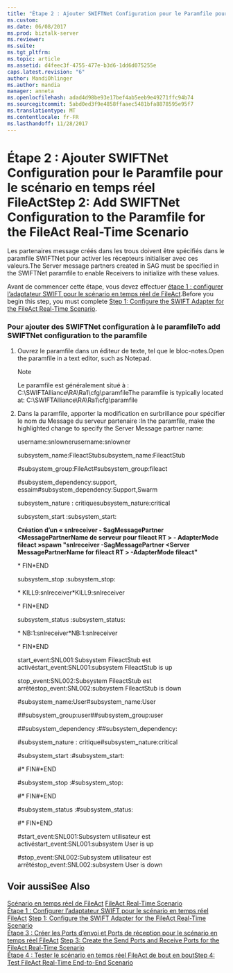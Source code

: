 ```yaml
---
title: "Étape 2 : Ajouter SWIFTNet Configuration pour le Paramfile pour le scénario en temps réel FileAct | Documents Microsoft"
ms.custom: 
ms.date: 06/08/2017
ms.prod: biztalk-server
ms.reviewer: 
ms.suite: 
ms.tgt_pltfrm: 
ms.topic: article
ms.assetid: d4feec3f-4755-477e-b3d6-1dd6d075255e
caps.latest.revision: "6"
author: MandiOhlinger
ms.author: mandia
manager: anneta
ms.openlocfilehash: adad4d98be93e17bef4ab5eeb9e49271ffc94b74
ms.sourcegitcommit: 5abd0ed3f9e4858ffaaec5481bfa8878595e95f7
ms.translationtype: MT
ms.contentlocale: fr-FR
ms.lasthandoff: 11/28/2017
---
```

# <a name="step-2-add-swiftnet-configuration-to-the-paramfile-for-the-fileact-real-time-scenario"></a><span data-ttu-id="7c1da-102">Étape 2 : Ajouter SWIFTNet Configuration pour le Paramfile pour le scénario en temps réel FileAct</span><span class="sxs-lookup"><span data-stu-id="7c1da-102">Step 2: Add SWIFTNet Configuration to the Paramfile for the FileAct Real-Time Scenario</span></span>
<span data-ttu-id="7c1da-103">Les partenaires message créés dans les trous doivent être spécifiés dans le paramfile SWIFTNet pour activer les récepteurs initialiser avec ces valeurs.</span><span class="sxs-lookup"><span data-stu-id="7c1da-103">The Server message partners created in SAG must be specified in the SWIFTNet paramfile to enable Receivers to initialize with these values.</span></span>  
  
 <span data-ttu-id="7c1da-104">Avant de commencer cette étape, vous devez effectuer [étape 1 : configurer l’adaptateur SWIFT pour le scénario en temps réel de FileAct](../../adapters-and-accelerators/fileact-interact/step-1-configure-the-swift-adapter-for-the-fileact-real-time-scenario.md).</span><span class="sxs-lookup"><span data-stu-id="7c1da-104">Before you begin this step, you must complete [Step 1: Configure the SWIFT Adapter for the FileAct Real-Time Scenario](../../adapters-and-accelerators/fileact-interact/step-1-configure-the-swift-adapter-for-the-fileact-real-time-scenario.md).</span></span>  
  
### <a name="to-add-swiftnet-configuration-to-the-paramfile"></a><span data-ttu-id="7c1da-105">Pour ajouter des SWIFTNet configuration à le paramfile</span><span class="sxs-lookup"><span data-stu-id="7c1da-105">To add SWIFTNet configuration to the paramfile</span></span>  
  
1.  <span data-ttu-id="7c1da-106">Ouvrez le paramfile dans un éditeur de texte, tel que le bloc-notes.</span><span class="sxs-lookup"><span data-stu-id="7c1da-106">Open the paramfile in a text editor, such as Notepad.</span></span>  
  
    > [!NOTE]
    >  <span data-ttu-id="7c1da-107">Le paramfile est généralement situé à : C:\SWIFTAlliance\RA\Ra1\cfg\paramfile</span><span class="sxs-lookup"><span data-stu-id="7c1da-107">The paramfile is typically located at: C:\SWIFTAlliance\RA\Ra1\cfg\paramfile</span></span>  
  
2.  <span data-ttu-id="7c1da-108">Dans la paramfile, apporter la modification en surbrillance pour spécifier le nom du Message du serveur partenaire :</span><span class="sxs-lookup"><span data-stu-id="7c1da-108">In the paramfile, make the highlighted change to specify the Server Message partner name:</span></span>  
  
     <span data-ttu-id="7c1da-109">username:snlowner</span><span class="sxs-lookup"><span data-stu-id="7c1da-109">username:snlowner</span></span>  
  
     <span data-ttu-id="7c1da-110">subsystem_name:FileactStub</span><span class="sxs-lookup"><span data-stu-id="7c1da-110">subsystem_name:FileactStub</span></span>  
  
     <span data-ttu-id="7c1da-111">\#subsystem_group:FileAct</span><span class="sxs-lookup"><span data-stu-id="7c1da-111">\#subsystem_group:fileact</span></span>  
  
     <span data-ttu-id="7c1da-112">\#subsystem_dependency:support, essaim</span><span class="sxs-lookup"><span data-stu-id="7c1da-112">\#subsystem_dependency:Support,Swarm</span></span>  
  
     <span data-ttu-id="7c1da-113">subsystem_nature : critique</span><span class="sxs-lookup"><span data-stu-id="7c1da-113">subsystem_nature:critical</span></span>  
  
     <span data-ttu-id="7c1da-114">subsystem_start :</span><span class="sxs-lookup"><span data-stu-id="7c1da-114">subsystem_start:</span></span>  
  
     <span data-ttu-id="7c1da-115">**Création d’un « snlreceiver - SagMessagePartner \<MessagePartnerName de serveur pour fileact RT \> - AdapterMode fileact »**</span><span class="sxs-lookup"><span data-stu-id="7c1da-115">**spawn "snlreceiver -SagMessagePartner \<Server MessagePartnerName for fileact RT \> -AdapterMode fileact"**</span></span>  
  
     <span data-ttu-id="7c1da-116">* FIN</span><span class="sxs-lookup"><span data-stu-id="7c1da-116">*END</span></span>  
  
     <span data-ttu-id="7c1da-117">subsystem_stop :</span><span class="sxs-lookup"><span data-stu-id="7c1da-117">subsystem_stop:</span></span>  
  
     <span data-ttu-id="7c1da-118">* KILL9:snlreceiver</span><span class="sxs-lookup"><span data-stu-id="7c1da-118">*KILL9:snlreceiver</span></span>  
  
     <span data-ttu-id="7c1da-119">* FIN</span><span class="sxs-lookup"><span data-stu-id="7c1da-119">*END</span></span>  
  
     <span data-ttu-id="7c1da-120">subsystem_status :</span><span class="sxs-lookup"><span data-stu-id="7c1da-120">subsystem_status:</span></span>  
  
     <span data-ttu-id="7c1da-121">* NB:1:snlreceiver</span><span class="sxs-lookup"><span data-stu-id="7c1da-121">*NB:1:snlreceiver</span></span>  
  
     <span data-ttu-id="7c1da-122">* FIN</span><span class="sxs-lookup"><span data-stu-id="7c1da-122">*END</span></span>  
  
     <span data-ttu-id="7c1da-123">start_event:SNL001:Subsystem FileactStub est activé</span><span class="sxs-lookup"><span data-stu-id="7c1da-123">start_event:SNL001:subsystem FileactStub is up</span></span>  
  
     <span data-ttu-id="7c1da-124">stop_event:SNL002:Subsystem FileactStub est arrêté</span><span class="sxs-lookup"><span data-stu-id="7c1da-124">stop_event:SNL002:subsystem FileactStub is down</span></span>  
  
     <span data-ttu-id="7c1da-125">\#subsystem_name:User</span><span class="sxs-lookup"><span data-stu-id="7c1da-125">\#subsystem_name:User</span></span>  
  
     <span data-ttu-id="7c1da-126">\##subsystem_group:user</span><span class="sxs-lookup"><span data-stu-id="7c1da-126">\##subsystem_group:user</span></span>  
  
     <span data-ttu-id="7c1da-127">\##subsystem_dependency :</span><span class="sxs-lookup"><span data-stu-id="7c1da-127">\##subsystem_dependency:</span></span>  
  
     <span data-ttu-id="7c1da-128">\#subsystem_nature : critique</span><span class="sxs-lookup"><span data-stu-id="7c1da-128">\#subsystem_nature:critical</span></span>  
  
     <span data-ttu-id="7c1da-129">\#subsystem_start :</span><span class="sxs-lookup"><span data-stu-id="7c1da-129">\#subsystem_start:</span></span>  
  
     <span data-ttu-id="7c1da-130">\#* FIN</span><span class="sxs-lookup"><span data-stu-id="7c1da-130">\#*END</span></span>  
  
     <span data-ttu-id="7c1da-131">\#subsystem_stop :</span><span class="sxs-lookup"><span data-stu-id="7c1da-131">\#subsystem_stop:</span></span>  
  
     <span data-ttu-id="7c1da-132">\#* FIN</span><span class="sxs-lookup"><span data-stu-id="7c1da-132">\#*END</span></span>  
  
     <span data-ttu-id="7c1da-133">\#subsystem_status :</span><span class="sxs-lookup"><span data-stu-id="7c1da-133">\#subsystem_status:</span></span>  
  
     #<a name="end"></a><span data-ttu-id="7c1da-134">* FIN</span><span class="sxs-lookup"><span data-stu-id="7c1da-134">*END</span></span>  
  
     #<a name="starteventsnl001subsystem-user-is-up"></a><span data-ttu-id="7c1da-135">start_event:SNL001:Subsystem utilisateur est activé</span><span class="sxs-lookup"><span data-stu-id="7c1da-135">start_event:SNL001:subsystem User is up</span></span>  
  
     #<a name="stopeventsnl002subsystem-user-is-down"></a><span data-ttu-id="7c1da-136">stop_event:SNL002:Subsystem utilisateur est arrêté</span><span class="sxs-lookup"><span data-stu-id="7c1da-136">stop_event:SNL002:subsystem User is down</span></span>  
  
## <a name="see-also"></a><span data-ttu-id="7c1da-137">Voir aussi</span><span class="sxs-lookup"><span data-stu-id="7c1da-137">See Also</span></span>  
 <span data-ttu-id="7c1da-138">[Scénario en temps réel de FileAct](../../adapters-and-accelerators/fileact-interact/fileact-real-time-scenario.md) </span><span class="sxs-lookup"><span data-stu-id="7c1da-138">[FileAct Real-Time Scenario](../../adapters-and-accelerators/fileact-interact/fileact-real-time-scenario.md) </span></span>  
 <span data-ttu-id="7c1da-139">[Étape 1 : Configurer l’adaptateur SWIFT pour le scénario en temps réel FileAct](../../adapters-and-accelerators/fileact-interact/step-1-configure-the-swift-adapter-for-the-fileact-real-time-scenario.md) </span><span class="sxs-lookup"><span data-stu-id="7c1da-139">[Step 1: Configure the SWIFT Adapter for the FileAct Real-Time Scenario](../../adapters-and-accelerators/fileact-interact/step-1-configure-the-swift-adapter-for-the-fileact-real-time-scenario.md) </span></span>  
 <span data-ttu-id="7c1da-140">[Étape 3 : Créer les Ports d’envoi et Ports de réception pour le scénario en temps réel FileAct](../../adapters-and-accelerators/fileact-interact/step-3-create-the-send-ports-and-receive-ports-for-fileact-real-time-scenario.md) </span><span class="sxs-lookup"><span data-stu-id="7c1da-140">[Step 3: Create the Send Ports and Receive Ports for the FileAct Real-Time Scenario](../../adapters-and-accelerators/fileact-interact/step-3-create-the-send-ports-and-receive-ports-for-fileact-real-time-scenario.md) </span></span>  
 [<span data-ttu-id="7c1da-141">Étape 4 : Tester le scénario en temps réel FileAct de bout en bout</span><span class="sxs-lookup"><span data-stu-id="7c1da-141">Step 4: Test FileAct Real-Time End-to-End Scenario</span></span>](../../adapters-and-accelerators/fileact-interact/step-4-test-fileact-real-time-end-to-end-scenario.md)